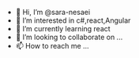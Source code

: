 - 👋 Hi, I’m @sara-nesaei
- 👀 I’m interested in c#,react,Angular
- 🌱 I’m currently learning react
- 💞️ I’m looking to collaborate on ...
- 📫 How to reach me ...

<!---
sara-nessaei/sara-nessaei is a ✨ special ✨ repository because its `README.md` (this file) appears on your GitHub profile.
You can click the Preview link to take a look at your changes.
--->
